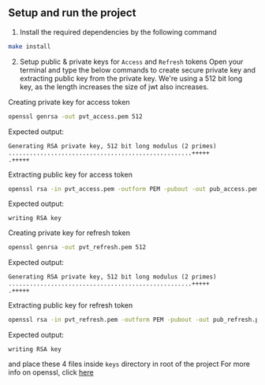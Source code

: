 <!--
(#setup-and-run-the-project)
-->

## Setup and run the project

1. Install the required dependencies by the following command

```bash
make install
```

2. Setup public & private keys for `Access` and `Refresh` tokens
   Open your terminal and type the below commands to create secure private key and extracting public key from the private key. We're using a 512 bit long key, as the length increases the size of jwt also increases.

Creating private key for access token

```bash
openssl genrsa -out pvt_access.pem 512
```

Expected output:

```
Generating RSA private key, 512 bit long modulus (2 primes)
....................................................+++++
.+++++
```

Extracting public key for access token

```bash
openssl rsa -in pvt_access.pem -outform PEM -pubout -out pub_access.pem
```

Expected output:

```
writing RSA key
```

Creating private key for refresh token

```bash
openssl genrsa -out pvt_refresh.pem 512
```

Expected output:

```
Generating RSA private key, 512 bit long modulus (2 primes)
....................................................+++++
.+++++
```

Extracting public key for refresh token

```bash
openssl rsa -in pvt_refresh.pem -outform PEM -pubout -out pub_refresh.pem
```

Expected output:

```
writing RSA key
```

and place these 4 files inside `keys` directory in root of the project
For more info on openssl, click [here](https://www.openssl.org/)
